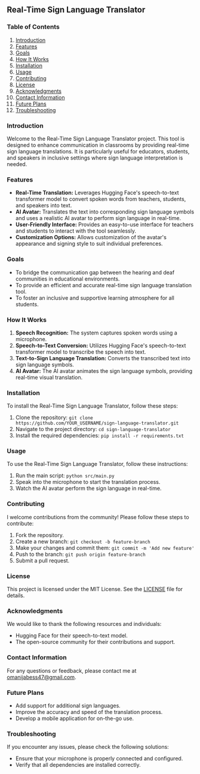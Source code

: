 ## Real-Time Sign Language Translator

### Table of Contents
1. [Introduction](#introduction)
2. [Features](#features)
3. [Goals](#goals)
4. [How It Works](#how-it-works)
5. [Installation](#installation)
6. [Usage](#usage)
7. [Contributing](#contributing)
8. [License](#license)
9. [Acknowledgments](#acknowledgments)
10. [Contact Information](#contact-information)
11. [Future Plans](#future-plans)
12. [Troubleshooting](#troubleshooting)

### Introduction
Welcome to the Real-Time Sign Language Translator project. This tool is designed to enhance communication in classrooms by providing real-time sign language translations. It is particularly useful for educators, students, and speakers in inclusive settings where sign language interpretation is needed.

### Features
- **Real-Time Translation:** Leverages Hugging Face's speech-to-text transformer model to convert spoken words from teachers, students, and speakers into text.
- **AI Avatar:** Translates the text into corresponding sign language symbols and uses a realistic AI avatar to perform sign language in real-time.
- **User-Friendly Interface:** Provides an easy-to-use interface for teachers and students to interact with the tool seamlessly.
- **Customization Options:** Allows customization of the avatar's appearance and signing style to suit individual preferences.

### Goals
- To bridge the communication gap between the hearing and deaf communities in educational environments.
- To provide an efficient and accurate real-time sign language translation tool.
- To foster an inclusive and supportive learning atmosphere for all students.

### How It Works
1. **Speech Recognition:** The system captures spoken words using a microphone.
2. **Speech-to-Text Conversion:** Utilizes Hugging Face's speech-to-text transformer model to transcribe the speech into text.
3. **Text-to-Sign Language Translation:** Converts the transcribed text into sign language symbols.
4. **AI Avatar:** The AI avatar animates the sign language symbols, providing real-time visual translation.

### Installation
To install the Real-Time Sign Language Translator, follow these steps:
1. Clone the repository: `git clone https://github.com/YOUR_USERNAME/sign-language-translator.git`
2. Navigate to the project directory: `cd sign-language-translator`
3. Install the required dependencies: `pip install -r requirements.txt`

### Usage
To use the Real-Time Sign Language Translator, follow these instructions:
1. Run the main script: `python src/main.py`
2. Speak into the microphone to start the translation process.
3. Watch the AI avatar perform the sign language in real-time.

### Contributing
I welcome contributions from the community! Please follow these steps to contribute:
1. Fork the repository.
2. Create a new branch: `git checkout -b feature-branch`
3. Make your changes and commit them: `git commit -m 'Add new feature'`
4. Push to the branch: `git push origin feature-branch`
5. Submit a pull request.

### License
This project is licensed under the MIT License. See the [LICENSE](LICENSE) file for details.

### Acknowledgments
We would like to thank the following resources and individuals:
- Hugging Face for their speech-to-text model.
- The open-source community for their contributions and support.

### Contact Information
For any questions or feedback, please contact me at [omanijabess47@gmail.com](url).

### Future Plans
- Add support for additional sign languages.
- Improve the accuracy and speed of the translation process.
- Develop a mobile application for on-the-go use.

### Troubleshooting
If you encounter any issues, please check the following solutions:
- Ensure that your microphone is properly connected and configured.
- Verify that all dependencies are installed correctly.

